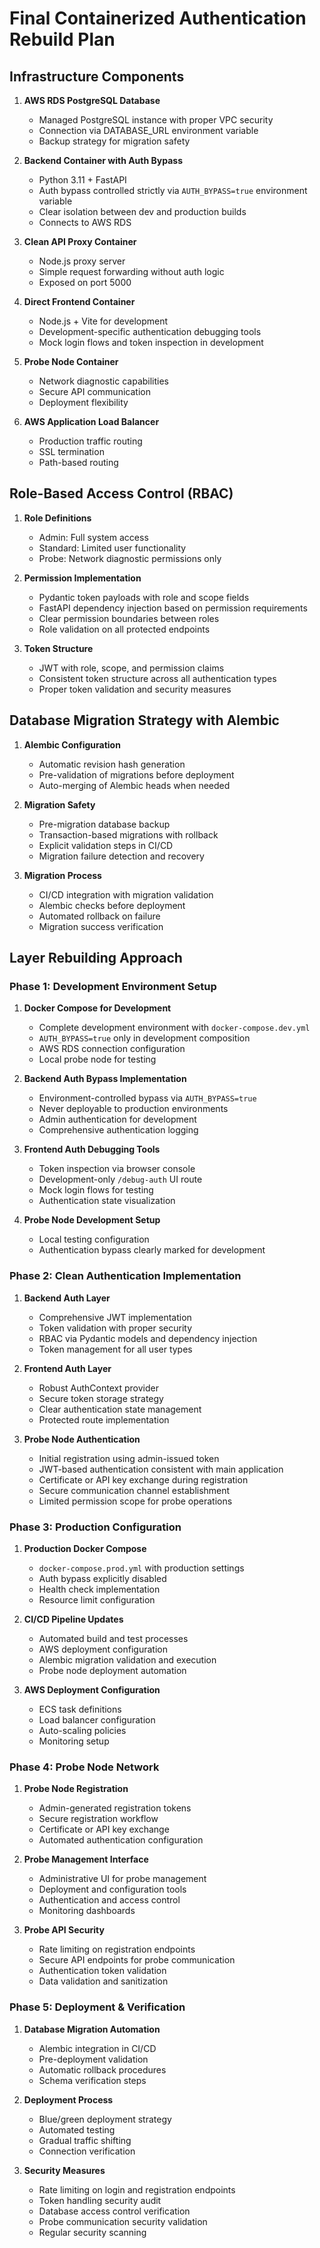 # Final Containerized Authentication Rebuild Plan

## Infrastructure Components

1. **AWS RDS PostgreSQL Database**
   - Managed PostgreSQL instance with proper VPC security
   - Connection via DATABASE_URL environment variable
   - Backup strategy for migration safety

2. **Backend Container with Auth Bypass**
   - Python 3.11 + FastAPI
   - Auth bypass controlled strictly via `AUTH_BYPASS=true` environment variable
   - Clear isolation between dev and production builds
   - Connects to AWS RDS

3. **Clean API Proxy Container**
   - Node.js proxy server
   - Simple request forwarding without auth logic
   - Exposed on port 5000

4. **Direct Frontend Container**
   - Node.js + Vite for development
   - Development-specific authentication debugging tools
   - Mock login flows and token inspection in development

5. **Probe Node Container**
   - Network diagnostic capabilities
   - Secure API communication
   - Deployment flexibility

6. **AWS Application Load Balancer**
   - Production traffic routing
   - SSL termination
   - Path-based routing

## Role-Based Access Control (RBAC)

1. **Role Definitions**
   - Admin: Full system access
   - Standard: Limited user functionality
   - Probe: Network diagnostic permissions only

2. **Permission Implementation**
   - Pydantic token payloads with role and scope fields
   - FastAPI dependency injection based on permission requirements
   - Clear permission boundaries between roles
   - Role validation on all protected endpoints

3. **Token Structure**
   - JWT with role, scope, and permission claims
   - Consistent token structure across all authentication types
   - Proper token validation and security measures

## Database Migration Strategy with Alembic

1. **Alembic Configuration**
   - Automatic revision hash generation
   - Pre-validation of migrations before deployment
   - Auto-merging of Alembic heads when needed

2. **Migration Safety**
   - Pre-migration database backup
   - Transaction-based migrations with rollback
   - Explicit validation steps in CI/CD
   - Migration failure detection and recovery

3. **Migration Process**
   - CI/CD integration with migration validation
   - Alembic checks before deployment
   - Automated rollback on failure
   - Migration success verification

## Layer Rebuilding Approach

### Phase 1: Development Environment Setup

1. **Docker Compose for Development**
   - Complete development environment with `docker-compose.dev.yml`
   - `AUTH_BYPASS=true` only in development composition
   - AWS RDS connection configuration
   - Local probe node for testing

2. **Backend Auth Bypass Implementation**
   - Environment-controlled bypass via `AUTH_BYPASS=true`
   - Never deployable to production environments
   - Admin authentication for development
   - Comprehensive authentication logging

3. **Frontend Auth Debugging Tools**
   - Token inspection via browser console
   - Development-only `/debug-auth` UI route
   - Mock login flows for testing
   - Authentication state visualization

4. **Probe Node Development Setup**
   - Local testing configuration
   - Authentication bypass clearly marked for development

### Phase 2: Clean Authentication Implementation

1. **Backend Auth Layer**
   - Comprehensive JWT implementation
   - Token validation with proper security
   - RBAC via Pydantic models and dependency injection
   - Token management for all user types

2. **Frontend Auth Layer**
   - Robust AuthContext provider
   - Secure token storage strategy
   - Clear authentication state management
   - Protected route implementation

3. **Probe Node Authentication**
   - Initial registration using admin-issued token
   - JWT-based authentication consistent with main application
   - Certificate or API key exchange during registration
   - Secure communication channel establishment
   - Limited permission scope for probe operations

### Phase 3: Production Configuration

1. **Production Docker Compose**
   - `docker-compose.prod.yml` with production settings
   - Auth bypass explicitly disabled
   - Health check implementation
   - Resource limit configuration

2. **CI/CD Pipeline Updates**
   - Automated build and test processes
   - AWS deployment configuration
   - Alembic migration validation and execution
   - Probe node deployment automation

3. **AWS Deployment Configuration**
   - ECS task definitions
   - Load balancer configuration
   - Auto-scaling policies
   - Monitoring setup

### Phase 4: Probe Node Network

1. **Probe Node Registration**
   - Admin-generated registration tokens
   - Secure registration workflow
   - Certificate or API key exchange
   - Automated authentication configuration

2. **Probe Management Interface**
   - Administrative UI for probe management
   - Deployment and configuration tools
   - Authentication and access control
   - Monitoring dashboards

3. **Probe API Security**
   - Rate limiting on registration endpoints
   - Secure API endpoints for probe communication
   - Authentication token validation
   - Data validation and sanitization

### Phase 5: Deployment & Verification

1. **Database Migration Automation**
   - Alembic integration in CI/CD
   - Pre-deployment validation
   - Automatic rollback procedures
   - Schema verification steps

2. **Deployment Process**
   - Blue/green deployment strategy
   - Automated testing
   - Gradual traffic shifting
   - Connection verification

3. **Security Measures**
   - Rate limiting on login and registration endpoints
   - Token handling security audit
   - Database access control verification
   - Probe communication security validation
   - Regular security scanning